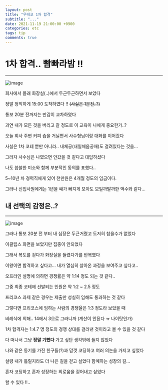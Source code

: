 ```yaml
---
layout: post
title: "우테코 1차 합격"
subtitle: "..."
date: 2021-11-19 21:00:00 +0900
categories: etc
tags: tip
comments: true
---
```


# 1차 합격.. 빰빠라밤 !!

---

![image](https://user-images.githubusercontent.com/66164361/142620866-631fe6fd-6c9a-4e8a-b1e4-d4cb715e9fe1.png)

회사에서 몰래 화장실(..)에서 두근두근하면서 보았다

정말 정직하게 15:00 도착하였다 !! ~~(사실은 1분전..?)~~

통보 20분 전까지는 만감이 교차하였다

과연 내가 모든 것을 버리고 갈 정도로 이 교육이 나에게 중요한가..?

오늘 회사 주변 커피 숍을 거닐면서 사수형님이랑 대화를 이어갔다

사실은 1차 코테 뿐만 아니라.. 내체공(내일체움공재)도 걸려있다는 것을...

그러자 사수님은 나였으면 안갔을 것 같다고 대답하셨다

나도 씁쓸한 미소와 함께 부분적인 동의를 표했다..

5~10년 차 경력직에게 있어 천만원은 4개월 정도의 임금이다.

그러나 신입사원에게는 1년을 쌔가 빠지게 모아도 모일까말까한 액수와 같다...

## 내 선택의 감정은..?

---

![image](https://user-images.githubusercontent.com/66164361/142622635-9e34896e-152e-4c89-849f-f23fc6b5fc26.png)

그러나 통보 20분 전 부터 내 심장은 두근거렸고 도저히 참을수가 없었다

이클립스 화면을 보았지만 집중이 안되었다

그래서 복도를 걷다가 화장실을 들렸다가를 반복했다

이왕이면 합격하고 싶다고... 내가 열심히 살아온 과정을 보여주고 싶다고..

오프라인 설명에 의하면 경쟁률은 약 1:14 정도 되는 것 같다..

그중 최종 코테에 선발되는 인원은 약 1:2 ~ 2.5 정도

프리코스 과제 같은 경우는 제출만 성실히 임해도 통과하는 것 같다

그렇다면 프리코스에 임하는 사람의 경쟁율은 1:3 정도라 보았을 때

비례식에 의해.. 14에서 3으로 그러니까 (계산이 안된다 ㅠ 나이탓인가)

1차 합격자는 1:4.7 명 정도의 경쟁 상대를 걸러낸 것이라고 볼 수 있을 것 같다

다 떠나서 그냥 **정말 기뻤다** 가고 싶단 생각밖에 들지 않았다

나와 같은 동기를 가진 친구들(?)과 맘껏 코딩하고 여러 의논을 가지고 싶었다

설령 내가 틀릴지라도 더 나은 길을 걷고 싶었다 함꼐하는 성장의 길...

혼자 코딩하고 혼자 성장하는 외로움을 걷어내고 싶었다

할 수 있다 !!..
